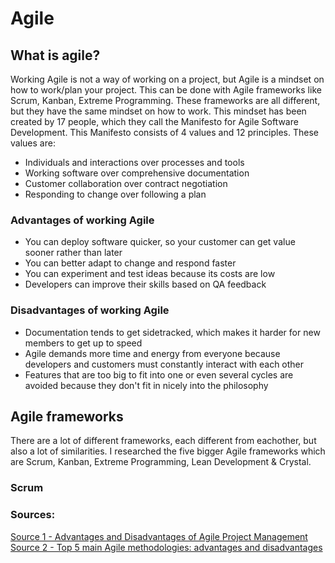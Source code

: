 # Agile

## What is agile?
Working Agile is not a way of working on a project, but Agile is a mindset on how to work/plan your project. This can be done with Agile frameworks like Scrum, Kanban, Extreme Programming. These frameworks are all different, but they have the same mindset on how to work. This mindset has been created by 17 people, which they call the Manifesto for Agile Software Development. This Manifesto consists of 4 values and 12 principles. These values are:
<ul>
  <li> Individuals and interactions over processes and tools </li>
  <li> Working software over comprehensive documentation </li>
  <li> Customer collaboration over contract negotiation </li>
  <li> Responding to change over following a plan </li>
</ul>

### Advantages of working Agile
<ul>
  <li> You can deploy software quicker, so your customer can get value sooner rather than later </li>
  <li> You can better adapt to change and respond faster </li>
  <li> You can experiment and test ideas because its costs are low </li>
  <li> Developers can improve their skills based on QA feedback </li>
</ul>

### Disadvantages of working Agile
<ul>
  <li> Documentation tends to get sidetracked, which makes it harder for new members to get up to speed </li>
  <li> Agile demands more time and energy from everyone because developers and customers must constantly interact with each other </li>
  <li> Features that are too big to fit into one or even several cycles are avoided because they don't fit in nicely into the philosophy </li>
</ul>

## Agile frameworks
There are a lot of different frameworks, each different from eachother, but also a lot of similarities. I researched the five bigger Agile frameworks which are Scrum, Kanban, Extreme Programming, Lean Development & Crystal.

### Scrum

### Sources:
[Source 1 - Advantages and Disadvantages of Agile Project Management](https://activecollab.com/blog/project-management/agile-project-management-advantages-disadvantages) </br>
[Source 2 - Top 5 main Agile methodologies: advantages and disadvantages](https://www.xpand-it.com/blog/top-5-agile-methodologies/)


